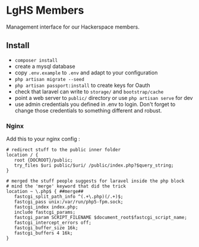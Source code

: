 # LgHS Members

Management interface for our Hackerspace members.

## Install

  * `composer install`
  * create a mysql database
  * copy `.env.example` to `.env` and adapt to your configuration
  * `php artisan migrate --seed`
  * `php artisan passport:install` to create keys for Oauth
  * check that laravel can write to `storage/` and `bootstrap/cache`
  * point a web server to `public/` directory or use `php artisan serve` for dev
  * use admin credentials you defined in .env to login. Don't forget to 
    change those credentials to something different and robust.
    
    
### Nginx

Add this to your nginx config :

```
# redirect stuff to the public inner folder
location / {
   root {DOCROOT}/public;
   try_files $uri public/$uri/ /public/index.php?$query_string;
} 

# merged the stuff people suggests for laravel inside the php block
# mind the 'merge' keyword that did the trick
location ~ \.php$ { ##merge##
   fastcgi_split_path_info ^(.+\.php)(/.+)$;
   fastcgi_pass unix:/var/run/php5-fpm.sock;
   fastcgi_index index.php;
   include fastcgi_params;
   fastcgi_param SCRIPT_FILENAME $document_root$fastcgi_script_name;
   fastcgi_intercept_errors off;
   fastcgi_buffer_size 16k;
   fastcgi_buffers 4 16k;
}
```